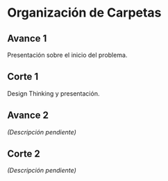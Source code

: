 # Organización de Carpetas

## Avance 1  
Presentación sobre el inicio del problema.

## Corte 1  
Design Thinking y presentación.

## Avance 2  
*(Descripción pendiente)*

## Corte 2  
*(Descripción pendiente)*
